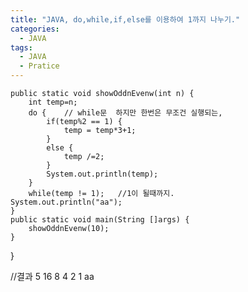```yaml
---
title: "JAVA, do,while,if,else를 이용하여 1까지 나누기."
categories:
  - JAVA
tags:
  - JAVA
  - Pratice
---
```


	public static void showOddnEvenw(int n) {
		int temp=n;
		do {	// while문  하지만 한번은 무조건 실행되는,
			if(temp%2 == 1) {
				temp = temp*3+1;
			}
			else {
				temp /=2;
			}
			System.out.println(temp);
		}
		while(temp != 1);	//1이 될때까지.
	System.out.println("aa");
	}
	public static void main(String []args) {
		showOddnEvenw(10);
	}
}

//결과
5
16
8
4
2
1
aa
